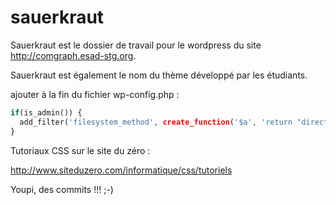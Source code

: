 sauerkraut
==========

Sauerkraut est le dossier de travail pour le wordpress du site http://comgraph.esad-stg.org.

Sauerkraut est également le nom du thème développé par les étudiants.


ajouter à la fin du fichier wp-config.php :
```php
if(is_admin()) {
  add_filter('filesystem_method', create_function('$a', 'return "direct";' )); define( 'FS_CHMOD_DIR', 0751 );
}
```

Tutoriaux CSS sur le site du zéro :

http://www.siteduzero.com/informatique/css/tutoriels


Youpi, des commits !!! ;-)

